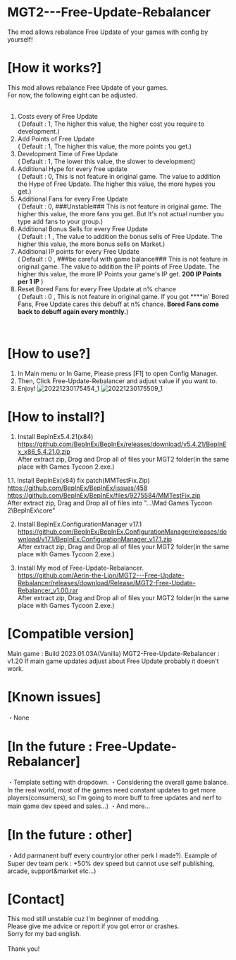 # MGT2---Free-Update-Rebalancer
The mod allows rebalance  Free Update of your games with config by yourself!

# [How it works?]
This mod allows rebalance Free Update of your games.
<br>
For now, the following eight can be adjusted.<br>
<br>
1. Costs every of Free Update<br>( Default : 1, The higher this value, the higher cost you require to development.)<br>
2. Add Points of Free Update<br>( Default : 1, The higher this value, the more points you get.)
3. Development Time of Free Update<br>( Default : 1, The lower this value, the slower to development)
4. Additional Hype for every free update<br>( Default : 0, This is not feature in original game. The value to addition the Hype of Free Update. The higher this value, the more hypes you get.)
5. Additional Fans for every Free Update<br>( Default : 0, ###Unstable### This is not feature in original game. The higher this value, the more fans you get. But It's not actual number you type add fans to your group.)
6. Additional Bonus Sells for every Free Update<br>( Default : 1 , The value to addition the bonus sells of Free Update. The higher this value, the more bonus sells on Market.)
7. Additional IP points for every Free Update<br>( Default : 0 , ###be careful with game balance### This is not feature in original game. The value to addition the IP points of Free Update. The higher this value, the more IP Points your game's IP get. **200 IP Points per 1 IP** )
8. Reset Bored Fans for every Free Update at n% chance<br>( Default : 0 , This is not feature in original game. If you got ****in' Bored Fans, Free Update cares this debuff at n% chance. **Bored Fans come back to debuff again every monthly.**)
<br>

# [How to use?]
1. In Main menu or In Game, Please press [F1] to open Config Manager.
2. Then, Click Free-Update-Rebalancer and adjust value if you want to.
3. Enjoy!
![20221230175454_1](https://user-images.githubusercontent.com/96946287/210052477-5a8552e6-6c3a-4cee-a2f8-d73eacdc7da2.jpg)
![20221230175509_1](https://user-images.githubusercontent.com/96946287/210052483-710e4bbb-e24b-4470-ac30-175d47af2c81.jpg)



# [How to install?]
1. Install BepInEx5.4.21(x84)
<br>https://github.com/BepInEx/BepInEx/releases/download/v5.4.21/BepInEx_x86_5.4.21.0.zip
<br>After extract zip, Drag and Drop all of files your MGT2 folder(in the same place with Games Tycoon 2.exe.)

1.1. Install BepInEx(x84) fix patch(MMTestFix.Zip)
<br>https://github.com/BepInEx/BepInEx/issues/458
<br>https://github.com/BepInEx/BepInEx/files/9275584/MMTestFix.zip
<br>After extract zip, Drag and Drop all of files into "...\Mad Games Tycoon 2\BepInEx\core"

2. Install BepInEx.ConfigurationManager v17.1
<br>https://github.com/BepInEx/BepInEx.ConfigurationManager/releases/download/v17.1/BepInEx.ConfigurationManager_v17.1.zip
<br>After extract zip, Drag and Drop all of files your MGT2 folder(in the same place with Games Tycoon 2.exe.)

3. Install My mod of Free-Update-Rebalancer. 
<br>https://github.com/Aerin-the-Lion/MGT2---Free-Update-Rebalancer/releases/download/Release/MGT2-Free-Update-Rebalancer_v1.00.rar
<br>After extract zip, Drag and Drop all of files your MGT2 folder(in the same place with Games Tycoon 2.exe.)

# [Compatible version]
Main game : Build 2023.01.03A(Vanilla)
MGT2-Free-Update-Rebalancer : v1.20
If main game updates adjust about Free Update probably it doesn't work.

# [Known issues]
・None

# [In the future  :  Free-Update-Rebalancer]
・Template setting with dropdown.
・Considering the overall game balance. In the real world, most of the games need constant updates to get more players(consumers), so I'm going to more buff to free updates and nerf to main game dev speed and sales...)
・And more...

# [In the future  :  other]
・Add parmanent buff every country(or other perk I made?).
Example of Super dev team perk : +50% dev speed but cannot use self publishing, arcade, support&market etc...)

# [Contact]
This mod still unstable cuz I'm beginner of modding.
<br>Please give me advice or report if you got error or crashes.
<br>Sorry for my bad english.
<br>
<br>Thank you!
